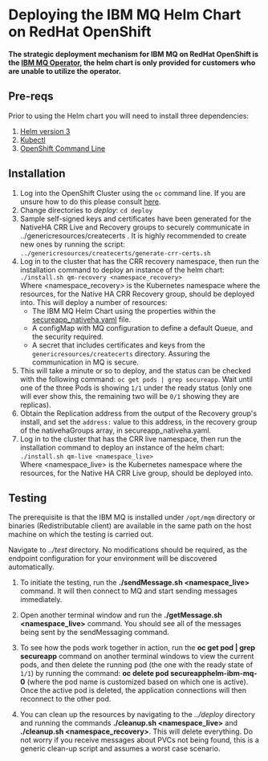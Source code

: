 # Deploying the IBM MQ Helm Chart on RedHat OpenShift

**The strategic deployment mechanism for IBM MQ on RedHat OpenShift is the [IBM MQ Operator](https://www.ibm.com/docs/en/ibm-mq/9.4?topic=mq-in-containers-cloud-pak-integration), the helm chart is only provided for customers who are unable to utilize the operator.**

## Pre-reqs
Prior to using the Helm chart you will need to install three dependencies:
1. [Helm version 3](https://helm.sh/docs/intro/install/)
2. [Kubectl](https://kubernetes.io/docs/tasks/tools/)
3. [OpenShift Command Line](https://docs.openshift.com/container-platform/4.8/cli_reference/openshift_cli/getting-started-cli.html#installing-openshift-cli)

## Installation
1. Log into the OpenShift Cluster using the `oc` command line. If you are unsure how to do this please consult [here](https://docs.openshift.com/container-platform/4.8/cli_reference/openshift_cli/getting-started-cli.html#cli-logging-in_cli-developer-commands).
1. Change directories to *deploy*: `cd deploy`
2. Sample self-signed keys and certificates have been generated for the NativeHA CRR Live and Recovery groups to securely communicate in ../genericresources/createcerts . It is highly recommended to create new ones by running the script: `../genericresources/createcerts/generate-crr-certs.sh`
3. Log in to the cluster that has the CRR recovery namespace, then run the installation command to deploy an instance of the helm chart: `./install.sh qm-recovery <namespace_recovery>`            
    Where \<namespace_recovery\> is the Kubernetes namespace where the resources, for the Native HA CRR Recovery group, should be deployed into. This will deploy a number of resources:
    * The IBM MQ Helm Chart using the properties within the [secureapp_nativeha.yaml](deploy/secureapp_nativeha.yaml) file.
    * A configMap with MQ configuration to define a default Queue, and the security required.
    * A secret that includes certificates and keys from the `genericresources/createcerts` directory. Assuring the communication in MQ is secure.
4. This will take a minute or so to deploy, and the status can be checked with the following command: `oc get pods | grep secureapp`. Wait until one of the three Pods is showing `1/1` under the ready status (only one will ever show this, the remaining two will be `0/1` showing they are replicas).
5. Obtain the Replication address from the output of the Recovery group's install, and set the `address:` value to this address, in the recovery group of the nativehaGroups array, in secureapp_nativeha.yaml.
6. Log in to the cluster that has the CRR live namespace, then run the installation command to deploy an instance of the helm chart: `./install.sh qm-live <namespace_live>`            
    Where \<namespace_live\> is the Kubernetes namespace where the resources, for the Native HA CRR Live group, should be deployed into.

## Testing
The prerequisite is that the IBM MQ is installed under `/opt/mqm` directory or binaries (Redistributable client) are available in the same path on the host machine on which the testing is carried out. 

Navigate to *../test* directory. No modifications should be required, as the endpoint configuration for your environment will be discovered automatically.

1. To initiate the testing, run the **./sendMessage.sh \<namespace_live\>** command. It will then connect to MQ and start sending messages immediately.

2. Open another terminal window and run the **./getMessage.sh \<namespace_live\>** command. You should see all of the messages being sent by the sendMessaging command.

3. To see how the pods work together in action, run the **oc get pod | grep secureapp** command on another terminal windows to view the current pods, and then delete the running pod (the one with the ready state of `1/1`) by running the command: **oc delete pod secureapphelm-ibm-mq-0** (where the pod name is customized based on which one is active). Once the active pod is deleted, the application connections will then reconnect to the other pod.

4. You can clean up the resources by navigating to the *../deploy* directory and running the commands **./cleanup.sh \<namespace_live\>** and **./cleanup.sh \<namespace_recovery\>**. This will delete everything. Do not worry if you receive messages about PVCs not being found, this is a generic clean-up script and assumes a worst case scenario.
